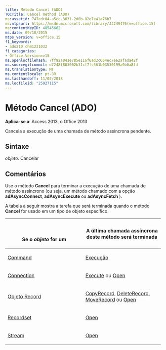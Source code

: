 ```yaml
---
title: Método Cancel (ADO)
TOCTitle: Cancel method (ADO)
ms:assetid: 747edc04-a5cc-3631-2d0b-82e7e41a76b7
ms:mtpsurl: https://msdn.microsoft.com/library/JJ249476(v=office.15)
ms:contentKeyID: 48545662
ms.date: 09/18/2015
mtps_version: v=office.15
f1_keywords:
- ado210.chm1231032
f1_categories:
- Office.Version=v15
ms.openlocfilehash: 7ff92a041e785e116f6ad2c664ec7e62afada42f
ms.sourcegitcommit: d7248f803002b31cf7fc561b03530199a9b0a8fd
ms.translationtype: MT
ms.contentlocale: pt-BR
ms.lasthandoff: 11/02/2018
ms.locfileid: "25927115"
---
```

# <a name="cancel-method-ado"></a>Método Cancel (ADO)


**Aplica-se a**: Access 2013, o Office 2013

Cancela a execução de uma chamada de método assíncrona pendente.

## <a name="syntax"></a>Sintaxe

*objeto*. Cancelar

## <a name="remarks"></a>Comentários

Use o método **Cancel** para terminar a execução de uma chamada de método assíncrono (ou seja, um método chamado com a opção **adAsyncConnect**, **adAsyncExecute** ou **adAsyncFetch** ).

A tabela a seguir mostra a tarefa que será terminada quando o método **Cancel** for usado em um tipo de objeto específico.

<table>
<colgroup>
<col style="width: 50%" />
<col style="width: 50%" />
</colgroup>
<thead>
<tr class="header">
<th><p><br />

Se o <em>objeto</em> for um</p></th>
<th><p>A última chamada assíncrona deste método será terminada</p></th>
</tr>
</thead>
<tbody>
<tr class="odd">
<td><p><a href="command-object-ado.md">Command</a></p></td>
<td><p><a href="https://msdn.microsoft.com/library/jj248785(v=office.15)">Execução</a></p></td>
</tr>
<tr class="even">
<td><p><a href="connection-object-ado.md">Connection</a></p></td>
<td><p><a href="https://msdn.microsoft.com/library/jj249832(v=office.15)">Execute</a> ou <a href="open-method-ado-connection.md">Open</a></p></td>
</tr>
<tr class="odd">
<td><p><a href="record-object-ado.md">Objeto Record</a></p></td>
<td><p><a href="copyrecord-method-ado.md">CopyRecord</a>, <a href="deleterecord-method-ado.md">DeleteRecord</a>, <a href="moverecord-method-ado.md">MoveRecord</a> ou <a href="open-method-ado-record.md">Open</a></p></td>
</tr>
<tr class="even">
<td><p><a href="recordset-object-ado.md">Recordset</a></p></td>
<td><p><a href="open-method-ado-recordset.md">Open</a></p></td>
</tr>
<tr class="odd">
<td><p><a href="stream-object-ado.md">Stream</a></p></td>
<td><p><a href="open-method-ado-stream.md">Open</a></p></td>
</tr>
</tbody>
</table>

